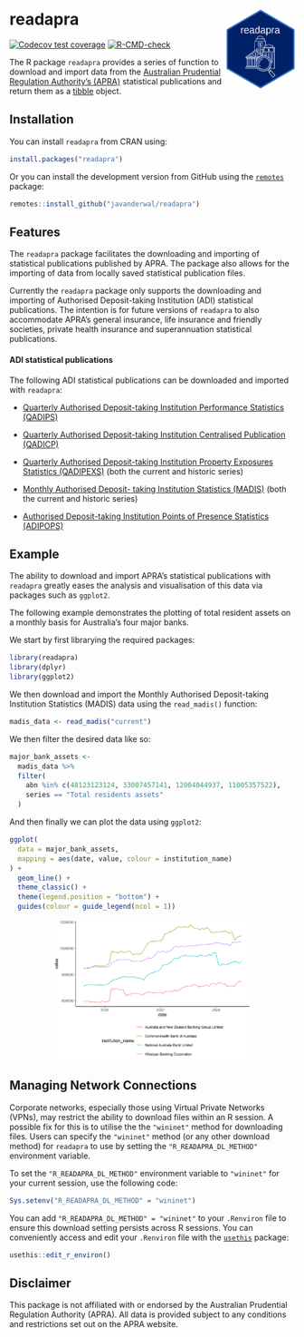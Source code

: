
<!-- README.md is generated from README.Rmd. Please edit that file -->

# readapra <img src="man/figures/readapra_hex_sticker.png" align="right" height="139"/>

<!-- badges: start -->

[![Codecov test
coverage](https://codecov.io/gh/javanderwal/readapra/graph/badge.svg)](https://app.codecov.io/gh/javanderwal/readapra)
[![R-CMD-check](https://github.com/javanderwal/readapra/actions/workflows/R-CMD-check.yaml/badge.svg)](https://github.com/javanderwal/readapra/actions/workflows/R-CMD-check.yaml)
<!-- badges: end -->

The R package `readapra` provides a series of function to download and
import data from the [Australian Prudential Regulation Authority’s
(APRA)](https://www.apra.gov.au/) statistical publications and return
them as a [tibble](https://tibble.tidyverse.org/) object.

## Installation

You can install `readapra` from CRAN using:

``` r
install.packages("readapra")
```

Or you can install the development version from GitHub using the
[`remotes`](https://remotes.r-lib.org/) package:

``` r
remotes::install_github("javanderwal/readapra")
```

## Features

The `readapra` package facilitates the downloading and importing of
statistical publications published by APRA. The package also allows for
the importing of data from locally saved statistical publication files.

Currently the `readapra` package only supports the downloading and
importing of Authorised Deposit-taking Institution (ADI) statistical
publications. The intention is for future versions of `readapra` to also
accommodate APRA’s general insurance, life insurance and friendly
societies, private health insurance and superannuation statistical
publications.

#### ADI statistical publications

The following ADI statistical publications can be downloaded and
imported with `readapra`:

- [Quarterly Authorised Deposit-taking Institution Performance
  Statistics
  (QADIPS)](https://www.apra.gov.au/quarterly-authorised-deposit-taking-institution-statistics)

- [Quarterly Authorised Deposit-taking Institution Centralised
  Publication
  (QADICP)](https://www.apra.gov.au/quarterly-authorised-deposit-taking-institution-statistics)

- [Quarterly Authorised Deposit-taking Institution Property Exposures
  Statistics
  (QADIPEXS)](https://www.apra.gov.au/quarterly-authorised-deposit-taking-institution-statistics)
  (both the current and historic series)

- [Monthly Authorised Deposit- taking Institution Statistics
  (MADIS)](https://www.apra.gov.au/monthly-authorised-deposit-taking-institution-statistics)
  (both the current and historic series)

- [Authorised Deposit-taking Institution Points of Presence Statistics
  (ADIPOPS)](https://www.apra.gov.au/authorised-deposit-taking-institutions-points-of-presence-statistics)

## Example

The ability to download and import APRA’s statistical publications with
`readapra` greatly eases the analysis and visualisation of this data via
packages such as `ggplot2`.

The following example demonstrates the plotting of total resident assets
on a monthly basis for Australia’s four major banks.

We start by first librarying the required packages:

``` r
library(readapra)
library(dplyr)
library(ggplot2)
```

We then download and import the Monthly Authorised Deposit-taking
Institution Statistics (MADIS) data using the `read_madis()` function:

``` r
madis_data <- read_madis("current")
```

We then filter the desired data like so:

``` r
major_bank_assets <-
  madis_data %>%
  filter(
    abn %in% c(48123123124, 33007457141, 12004044937, 11005357522),
    series == "Total residents assets"
  )
```

And then finally we can plot the data using `ggplot2`:

``` r
ggplot(
  data = major_bank_assets,
  mapping = aes(date, value, colour = institution_name)
) +
  geom_line() +
  theme_classic() +
  theme(legend.position = "bottom") +
  guides(colour = guide_legend(ncol = 1))
```

<img src="man/figures/README-plot_madis-1.png" width="70%" style="display: block; margin: auto;" />

## Managing Network Connections

Corporate networks, especially those using Virtual Private Networks
(VPNs), may restrict the ability to download files within an R session.
A possible fix for this is to utilise the the `"wininet"` method for
downloading files. Users can specify the `"wininet"` method (or any
other download method) for `readapra` to use by setting the
`"R_READAPRA_DL_METHOD"` environment variable.

To set the `"R_READAPRA_DL_METHOD"` environment variable to `"wininet"`
for your current session, use the following code:

``` r
Sys.setenv("R_READAPRA_DL_METHOD" = "wininet")
```

You can add `"R_READAPRA_DL_METHOD" = "wininet"` to your `.Renviron`
file to ensure this download setting persists across R sessions. You can
conveniently access and edit your `.Renviron` file with the
[`usethis`](https://usethis.r-lib.org/) package:

``` r
usethis::edit_r_environ()
```

## Disclaimer

This package is not affiliated with or endorsed by the Australian
Prudential Regulation Authority (APRA). All data is provided subject to
any conditions and restrictions set out on the APRA website.
